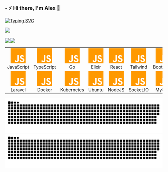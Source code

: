 
### - ⚡ Hi there, I'm Alex 👋  

<a href="https://git.io/typing-svg"><img src="https://readme-typing-svg.herokuapp.com?font=Fira+Code&duration=4000&pause=500&color=E0EFF7&random=false&width=435&lines=Frontend+Developer%3A+React%2FVue%2FJS" alt="Typing SVG" /></a>


![](http://github-profile-summary-cards.vercel.app/api/cards/profile-details?username=sobol4156&theme=dark)

<div style="display:flex;">
  <img src="http://github-profile-summary-cards.vercel.app/api/cards/repos-per-language?username=sobol4156&theme=dark" />
  <img src="http://github-profile-summary-cards.vercel.app/api/cards/stats?username=sobol4156&theme=dark" />
</div>


<table>
  <tr>
    <td align="center" width="96">
      <a href="#favorite-tech">
        <img src="img/js.svg" width="48" height="48" alt="JavaScript" />
      </a>
      <br>JavaScript
    </td>
    <td align="center" width="96">
      <a href="#favorite-tech">
        <img src="img/js.svg" width="48" height="48" alt="JavaScript" />
      </a>
      <br>TypeScript
    </td>
    <td align="center" width="96">
      <a href="#favorite-tech">
        <img src="img/js.svg" width="48" height="48" alt="JavaScript" />
      </a>
      <br>Go
    </td>
        <td align="center" width="96">
      <a href="#favorite-tech">
        <img src="img/js.svg" width="48" height="48" alt="JavaScript" />
      </a>
      <br>Elixir
    </td>
    <td align="center" width="96">
      <a href="#favorite-tech" >
        <img src="img/js.svg" width="48" height="48" alt="JavaScript" />
      </a>
      <br>React
    </td>
    <td align="center" width="96">
      <a href="#favorite-tech">
        <img src="img/js.svg" width="48" height="48" alt="JavaScript" />
      </a>
      <br>Tailwind
    </td>
    <td align="center" width="96">
      <a href="#streetxH">
        <img src="img/js.svg" width="48" height="48" alt="JavaScript" />
      </a>
      <br>Bootstrap
    </td>
    <td align="center" width="96">
      <a href="#favorite-tech">
        <img src="img/js.svg" width="48" height="48" alt="JavaScript" />
      </a>
      <br>Sass
    </td>
  </tr>
  <tr>
    <td align="center" width="96"> 
      <a href="#favorite-tech" >
        <img src="img/js.svg" width="48" height="48" alt="JavaScript" />
      </a>
      <br>Laravel
    </td>
    <td align="center" width="96"> 
      <a href="#favorite-tech" >
        <img src="img/js.svg" width="48" height="48" alt="JavaScript" />
      </a>
      <br>Docker
    </td>
    <td align="center" width="96">
      <a href="#favorite-tech" >
        <img src="img/js.svg" width="48" height="48" alt="JavaScript" />
      </a>
      <br>Kubernetes
    </td>
    <td align="center"  width="96">
      <a href="#favorite-tech">
        <img src="img/js.svg" width="48" height="48" alt="JavaScript" />
      </a>
      <br>Ubuntu
    </td>
    <td align="center"  width="96">
      <a href="#favorite-tech">
        <img src="img/js.svg" width="48" height="48" alt="JavaScript" />
      </a>
      <br>NodeJS
    </td>
    <td align="center" width="96">
      <a href="#favorite-tech">
        <img src="img/js.svg" width="48" height="48" alt="JavaScript" />
      </a>
      <br>Socket.IO
    </td>
    <td align="center"  width="96">
      <a href="#favorite-tech">
        <img src="img/js.svg" width="48" height="48" alt="JavaScript" />
      </a>
      <br>MySQL
    </td>
    <td align="center" width="96">
      <a href="#favorite-tech" >
        <img src="img/js.svg" width="48" height="48" alt="JavaScript" />
      </a>
      <br>MongoDB
    </td>
    <td align="center" width="96">
      <a href="#favorite-tech" >
        <img src="img/js.svg" width="48" height="48" alt="JavaScript" />
      </a>
      <br>AWS
    </td>
  </tr>
</table>


![github contribution grid snake animation](https://raw.githubusercontent.com/teuchezh/teuchezh/output/github-contribution-grid-snake-dark.svg#gh-dark-mode-only)![github contribution grid snake animation](https://raw.githubusercontent.com/teuchezh/teuchezh/output/github-contribution-grid-snake.svg#gh-light-mode-only)





